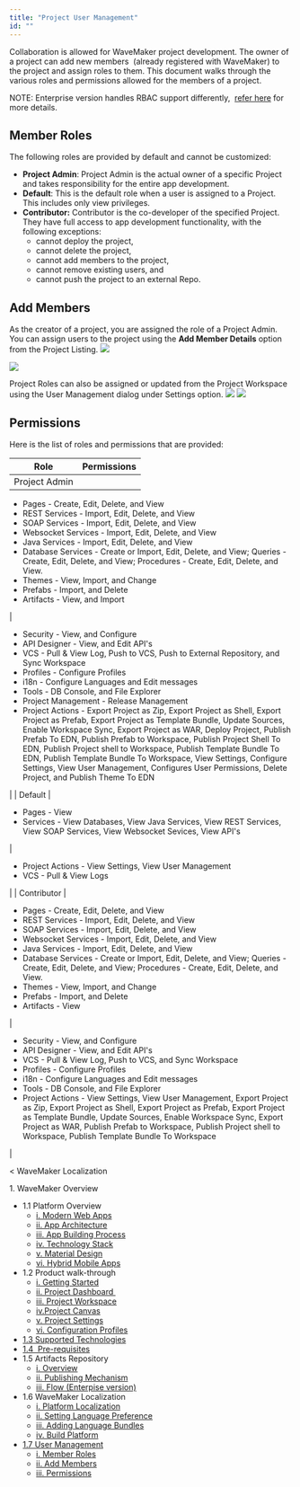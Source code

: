 ```yaml
---
title: "Project User Management"
id: ""
---
```


Collaboration is allowed for WaveMaker project development. The owner of a project can add new members  (already registered with WaveMaker) to the project and assign roles to them. This document walks through the various roles and permissions allowed for the members of a project.

NOTE: Enterprise version handles RBAC support differently,  [refer here](/learn/app-development/wavemaker-overview/rapid-rbac-support/) for more details.

## Member Roles

The following roles are provided by default and cannot be customized:

- **Project Admin**: Project Admin is the actual owner of a specific Project and takes responsibility for the entire app development.
- **Default**: This is the default role when a user is assigned to a Project. This includes only view privileges.
- **Contributor:** Contributor is the co-developer of the specified Project. They have full access to app development functionality, with the following exceptions:
    - cannot deploy the project,
    - cannot delete the project,
    - cannot add members to the project,
    - cannot remove existing users, and
    - cannot push the project to an external Repo.

## Add Members

As the creator of a project, you are assigned the role of a Project Admin. You can assign users to the project using the **Add Member Details** option from the Project Listing. [![](../assets/Project-Details.png)](../assets/Project-Details.png)

[![](../assets/user_management_add.png)](../assets/user_management_add.png)

Project Roles can also be assigned or updated from the Project Workspace using the User Management dialog under Settings option. [![](../assets/user_management.png)](../assets/user_management.png) [![](../assets/user_management_assign.png)](../assets/user_management_assign.png)

## Permissions

Here is the list of roles and permissions that are provided:

| Role | Permissions |
| --- | --- |
| Project Admin | 
- Pages - Create, Edit, Delete, and View
- REST Services - Import, Edit, Delete, and View
- SOAP Services - Import, Edit, Delete, and View
- Websocket Services - Import, Edit, Delete, and View
- Java Services - Import, Edit, Delete, and View
- Database Services - Create or Import, Edit, Delete, and View; Queries - Create, Edit, Delete, and View; Procedures - Create, Edit, Delete, and View.
- Themes - View, Import, and Change
- Prefabs - Import, and Delete
- Artifacts - View, and Import

 | 

- Security - View, and Configure
- API Designer - View, and Edit API's
- VCS - Pull & View Log, Push to VCS, Push to External Repository, and Sync Workspace
- Profiles - Configure Profiles
- i18n - Configure Languages and Edit messages
- Tools - DB Console, and File Explorer
- Project Management - Release Management
- Project Actions - Export Project as Zip, Export Project as Shell, Export Project as Prefab, Export Project as Template Bundle, Update Sources, Enable Workspace Sync, Export Project as WAR, Deploy Project, Publish Prefab To EDN, Publish Prefab to Workspace, Publish Project Shell To EDN, Publish Project shell to Workspace, Publish Template Bundle To EDN, Publish Template Bundle To Workspace, View Settings, Configure Settings, View User Management, Configures User Permissions, Delete Project, and Publish Theme To EDN

 |
| Default | 

- Pages - View
- Services - View Databases, View Java Services, View REST Services, View SOAP Services, View Websocket Sevices, View API's

 | 

- Project Actions - View Settings, View User Management
- VCS - Pull & View Logs

 |
| Contributor | 

- Pages - Create, Edit, Delete, and View
- REST Services - Import, Edit, Delete, and View
- SOAP Services - Import, Edit, Delete, and View
- Websocket Services - Import, Edit, Delete, and View
- Java Services - Import, Edit, Delete, and View
- Database Services - Create or Import, Edit, Delete, and View; Queries - Create, Edit, Delete, and View; Procedures - Create, Edit, Delete, and View.
- Themes - View, Import, and Change
- Prefabs - Import, and Delete
- Artifacts - View

 | 

- Security - View, and Configure
- API Designer - View, and Edit API's
- VCS - Pull & View Log, Push to VCS, and Sync Workspace
- Profiles - Configure Profiles
- i18n - Configure Languages and Edit messages
- Tools - DB Console, and File Explorer
- Project Actions - View Settings, View User Management, Export Project as Zip, Export Project as Shell, Export Project as Prefab, Export Project as Template Bundle, Update Sources, Enable Workspace Sync, Export Project as WAR, Publish Prefab to Workspace, Publish Project shell to Workspace, Publish Template Bundle To Workspace

 |

< WaveMaker Localization

1\. WaveMaker Overview

- 1.1 Platform Overview
    - [i. Modern Web Apps](/learn/app-development/wavemaker-overview/platform-overview/#modern-web-apps)
    - [ii. App Architecture](/learn/app-development/wavemaker-overview/platform-overview/#app-architecture)
    - [iii. App Building Process](/learn/app-development/wavemaker-overview/platform-overview/#app-building-process)
    - [iv. Technology Stack](/learn/app-development/wavemaker-overview/platform-overview/#technology-stack)
    - [v. Material Design](/learn/app-development/wavemaker-overview/platform-overview/#material-design)
    - [vi. Hybrid Mobile Apps](/learn/app-development/wavemaker-overview/platform-overview/#mobile-apps)
- 1.2 Product walk-through
    - [i. Getting Started](/learn/app-development/wavemaker-overview/product-walkthrough/#getting-started)
    - [ii. Project Dashboard ](/learn/app-development/wavemaker-overview/product-walkthrough/#project-dashboard)
    - [iii. Project Workspace](/learn/app-development/wavemaker-overview/product-walkthrough/#workspace)
    - [iv.Project Canvas](/learn/app-development/wavemaker-overview/product-walkthrough/#canvas)
    - [v. Project Settings](/learn/app-development/wavemaker-overview/product-walkthrough/#settings)
    - [vi. Configuration Profiles](/learn/app-development/wavemaker-overview/product-walkthrough/#profiles)
- [1.3 Supported Technologies](/learn/app-development/wavemaker-overview/supported-technologies/)
- [1.4  Pre-requisites](/learn/app-development/wavemaker-overview/pre-requisites/)
- 1.5 Artifacts Repository
    - [i. Overview](/learn/app-development/wavemaker-overview/artifacts-repository/#)
    - [ii. Publishing Mechanism](/learn/app-development/wavemaker-overview/artifacts-repository/#publishing)
    - [iii. Flow (Enterpise version)](/learn/app-development/wavemaker-overview/artifacts-repository/#enterprise)
- 1.6 WaveMaker Localization
    - [i. Platform Localization](/learn/app-development/wavemaker-overview/localization/#platform_locale)
    - [ii. Setting Language Preference](/learn/app-development/wavemaker-overview/localization/#setting)
    - [iii. Adding Language Bundles](/learn/app-development/wavemaker-overview/localization/#adding)
    - [iv. Build Platform](/learn/app-development/wavemaker-overview/localization/#build)
- [1.7 User Management](#)
    - [i. Member Roles](#roles)
    - [ii. Add Members](#add)
    - [iii. Permissions](#permissions)

